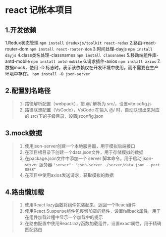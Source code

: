 # react 记帐本项目
## 1.开发依赖
1.Redux状态管理
```npm install @reduxjs/toolkit react-redux```
2.路由-react-router-dom
```npm install react-router-dom```
3.时间处理-dayjs
```npm install dayjs```
4.class类名处理-classnames
```npm install classnames```
5.移动端组件库-antd-mobile
```npm install antd-mobile```
6.请求插件-axios
```npm install axios```
7.数据mock，使用 -D 标志时，表示该依赖仅在开发环境中使用，而不需要在生产环境中存在。
```npm install -D json-server```

## 2.配置别名路径
> 1. 路径解析配置（webpack），把 @/ 解析为 src/，设置vite.cofig.js
> 2. 路径联想配置（VsCode），VsCode 在输入 @/ 时，自动联想出来对应的 src/下的子级目录，设置jsconfig.json

## 3.mock数据
> 1. 使用json-server创建一个本地服务器，用于模拟后端接口
> 2. 在项目根目录下创建一个data.json文件，用于存储模拟的数据
> 3. 在package.json文件中添加一个 server 脚本命令，用于启动 json-server 服务器
```"server": "json-server ./server/data.json --port 8888"```
> 4. 在项目中使用axios发送请求，获取模拟的数据

## 4.路由懒加载
> 1. 使用React.lazy函数将组件包装起来，返回一个React组件
> 2. 使用React.Suspense组件包裹懒加载的组件，设置fallback属性，用于在组件加载过程中显示一个加载中的提示
> 3. 在路由配置中使用React.lazy函数加载组件，设置exact属性，用于精确匹配路由

